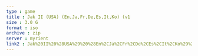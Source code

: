 ```yaml
---
type : game
title : Jak II (USA) (En,Ja,Fr,De,Es,It,Ko) (v1
size : 3.0 G
format : iso
archive : zip
server : myrient
link2 : Jak%20II%20%28USA%29%20%28En%2CJa%2CFr%2CDe%2CEs%2CIt%2CKo%29%20%28v1.00%29
---
```

